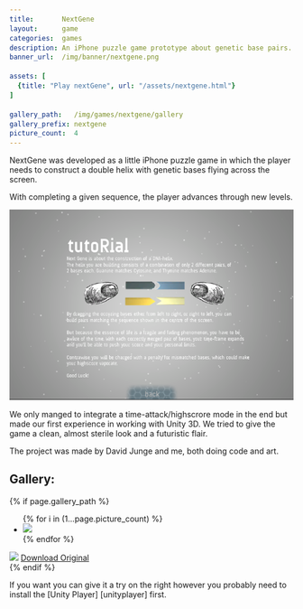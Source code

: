 ```yaml
---
title:       NextGene
layout:      game
categories:  games
description: An iPhone puzzle game prototype about genetic base pairs.
banner_url:  /img/banner/nextgene.png

assets: [
  {title: "Play nextGene", url: "/assets/nextgene.html"}
]

gallery_path:   /img/games/nextgene/gallery
gallery_prefix: nextgene
picture_count:  4
---
```


NextGene was developed as a little iPhone puzzle game in which the player needs
to construct a double helix with genetic bases flying across the screen.

With completing a given sequence, the player advances through new levels.

<img src="/img/games/nextgene/nextgene1.png"
     alt="nextGene">

We only manged to integrate a time-attack/highscrore mode in the end but made
our first experience in working with Unity 3D. We tried to give the game a
clean, almost sterile look and a futuristic flair.

The project was made by David Junge and me, both doing code and art.

## Gallery:

<!-- gallery snippet -->
{% if page.gallery_path %}
<div class="gallery">
  <ul>
    {% for i in (1...page.picture_count) %}
    <li>
      <a {% if i == 1 %}class="active"{% endif %}
         href="{{ page.gallery_path }}/{{ page.gallery_prefix }}-original-{{ i }}.png"
         data-preview-url="{{ page.gallery_path }}/{{ page.gallery_prefix }}-preview-{{ i }}.png">
        <img src="{{ page.gallery_path }}/{{ page.gallery_prefix }}-thumb-{{ i }}.png" />
      </a>
    </li>
    {% endfor %}
  </ul>

  <div class="display-wrapper">
    <img src="{{ page.gallery_path }}/{{ page.gallery_prefix }}-preview-1.png" />
    <a href="{{ page.gallery_path }}/{{ page.gallery_prefix }}-original-1.png">Download Original</a>
  </div>
</div>
{% endif %}
<!-- gallery snippet -->

<p class="desktop only">
  If you want you can give it a try on the right however you probably need to install the
  [Unity Player] [unityplayer] first.
</p>


[unityplayer]: http://unity3d.com/webplayer/